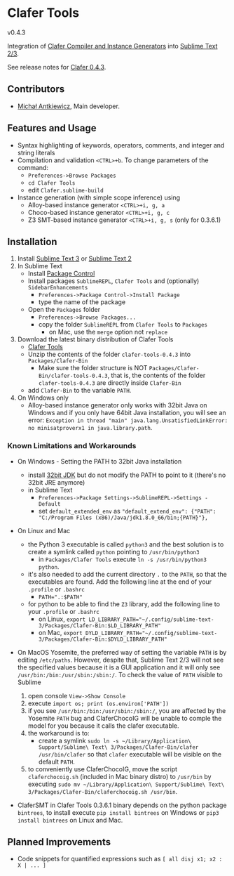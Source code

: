 Clafer Tools
=============

v0.4.3

Integration of [Clafer Compiler and Instance Generators](http://clafer.org) into [Sublime Text 2/3](http://www.sublimetext.com/).

See release notes for [Clafer 0.4.3](http://www.clafer.org/2015/10/clafer-tools-042-released.html).

Contributors
------------

* [Michał Antkiewicz](http://gsd.uwaterloo.ca/mantkiew), Main developer.

Features and Usage
------------------

* Syntax highlighting of keywords, operators, comments, and integer and string literals
* Compilation and validation `<CTRL>+b`. To change parameters of the command:
   * `Preferences->Browse Packages`
   * `cd Clafer Tools`
   * edit `Clafer.sublime-build`
* Instance generation (with simple scope inference) using
   * Alloy-based instance generator `<CTRL>+i, g, a`
   * Choco-based instance generator `<CTRL>+i, g, c`
   * Z3 SMT-based instance generator `<CTRL>+i, g, s` (only for 0.3.6.1)

Installation
------------

1. Install [Sublime Text 3](http://www.sublimetext.com/3) or [Sublime Text 2](http://www.sublimetext.com/2)
2. In Sublime Text
   * Install [Package Control](https://sublime.wbond.net/installation)
   * Install packages `SublimeREPL`, `Clafer Tools` and (optionally) `SidebarEnhancements`
      * `Preferences->Package Control->Install Package`
      * type the name of the package
   * Open the `Packages` folder
      * `Preferences->Browse Packages...`
      * copy the folder `SublimeREPL` from `Clafer Tools` to `Packages`
         * on Mac, use the `merge` option not `replace`
3. Download the latest binary distribution of Clafer Tools
   * [Clafer Tools](http://gsd.uwaterloo.ca/clafer-tools-binary-distributions)
   * Unzip the contents of the folder `clafer-tools-0.4.3` into `Packages/Clafer-Bin`
      * Make sure the folder structure is NOT `Packages/Clafer-Bin/clafer-tools-0.4.3`, that is, the contents of the folder `clafer-tools-0.4.3` are directly inside `Clafer-Bin`
   * add `Clafer-Bin` to the variable `PATH`.
4. On Windows only
   * Alloy-based instance generator only works with 32bit Java on Windows and if you only have 64bit Java installation, you will see an error: `Exception in thread "main" java.lang.UnsatisfiedLinkError: no minisatproverx1 in java.library.path`.

### Known Limitations and Workarounds

* On Windows - Setting the PATH to 32bit Java installation
   * install [32bit JDK](http://www.oracle.com/technetwork/java/javase/downloads/jdk8-downloads-2133151.html) but do not modify the PATH to point to it (there's no 32bit JRE anymore)
   * in Sublime Text
      * `Preferences->Package Settings->SublimeREPL->Settings - Default`
      * set `default_extended_env` as `"default_extend_env": {"PATH": "C:/Program Files (x86)/Java/jdk1.8.0_66/bin;{PATH}"},`

* On Linux and Mac
   * the Python 3 executable is called `python3` and the best solution is to create a symlink called `python`  pointing to `/usr/bin/python3`
      * in `Packages/Clafer Tools` execute `ln -s /usr/bin/python3 python`.
   * it's also needed to add the current directory `.` to the `PATH`, so that the executables are found. Add the following line at the end of your `.profile` or `.bashrc`
      * `PATH=".:$PATH"`
   * for python to be able to find the `Z3` library, add the following line to your `.profile` or `.bashrc`
      * on Linux, `export LD_LIBRARY_PATH="~/.config/sublime-text-3/Packages/Clafer-Bin:$LD_LIBRARY_PATH"`
      * on Mac, `export DYLD_LIBRARY_PATH="~/.config/sublime-text-3/Packages/Clafer-Bin:$DYLD_LIBRARY_PATH"`

* On MacOS Yosemite, the preferred way of setting the variable `PATH` is by editing `/etc/paths`. However, despite that, Sublime Text 2/3 will not see the specified values because it is a GUI application and it will only see `/usr/bin:/bin:/usr/sbin:/sbin:/`. To check the value of `PATH` visible to Sublime
   1. open console `View->Show Console`
   2. execute `import os; print (os.environ['PATH'])`
   3. if you see `/usr/bin:/bin:/usr/sbin:/sbin:/`, you are affected by the Yosemite `PATH` bug and ClaferChocoIG will be unable to comple the model for you because it calls the clafer executable.
   4. the workaround is to:
      * create a symlink `sudo ln -s ~/Library/Application\ Support/Sublime\ Text\ 3/Packages/Clafer-Bin/clafer /usr/bin/clafer` so that `clafer` executable will be visible on the default `PATH`.
   5. to conveniently use ClaferChocoIG, move the script `claferchocoig.sh` (included in Mac binary distro) to `/usr/bin` by executing `sudo mv ~/Library/Application\ Support/Sublime\ Text\ 3/Packages/Clafer-Bin/claferchocoig.sh /usr/bin`.

* ClaferSMT in Clafer Tools 0.3.6.1 binary depends on the python package `bintrees`, to install execute `pip install bintrees` on Windows or `pip3 install bintrees` on Linux and Mac.   


Planned Improvements
--------------------

* Code snippets for quantified expressions such as `[ all disj x1; x2 : X | ... ]`
